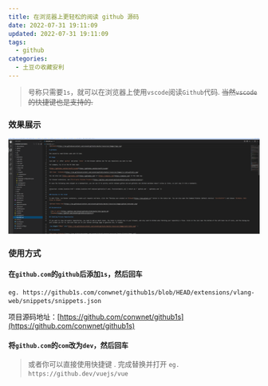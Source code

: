 ```yaml
---
title: 在浏览器上更轻松的阅读 github 源码
date: 2022-07-31 19:11:09
updated: 2022-07-31 19:11:09
tags:
  - github
categories:
  - 土豆の收藏安利
---
```


> 号称只需要`1s`，就可以在浏览器上使用`vscode`阅读`Github`代码. ~~当然`vscode`的快捷键也是支持的.~~

### 效果展示

[![github-code-read-p1](/images/posts/github-code-read/p1.png)](/images/posts/github-code-read/p1.png)

<!-- more -->

### 使用方式

#### 在`github.com`的`github`后添加`1s`，然后回车

`eg. https://github1s.com/conwnet/github1s/blob/HEAD/extensions/vlang-web/snippets/snippets.json`

项目源码地址：[https://github.com/conwnet/github1s](https://github.com/conwnet/github1s)

#### 将`github.com`的`com`改为`dev`，然后回车

> 或者你可以直接使用快捷键 . 完成替换并打开 `eg. https://github.dev/vuejs/vue`
